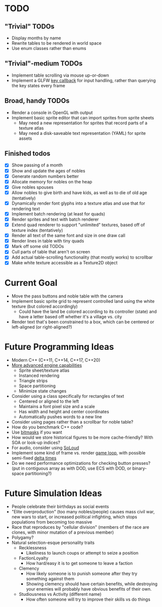 # TODO

## "Trivial" TODOs
- Display months by name
- Rewrite tables to be rendered in world space
- Use enum classes rather than enums

## "Trivial"-medium TODOs
- Implement table scrolling via mouse up-or-down
- Implement a GLFW [key callback](https://gamedev.stackexchange.com/questions/150157/how-to-improve-my-input-handling-in-glfw) for input handling, rather than querying
  the key states every frame

## Broad, handy TODOs
- Render a console in OpenGL with output
- Implement basic sprite editor that can import sprites from sprite sheets
  - May need a new representation for sprites that record parts of a texture
    atlas
  - May need a disk-saveable text representation (YAML) for sprite assets

## Finished todos
- [x] Show passing of a month
- [x] Show and update the ages of nobles
- [x] Generate random numbers better
- [x] Allocate memory for nobles on the heap
- [x] Give nobles spouses
- [x] Allow nobles to give birth and have kids, as well as to die of old age (tentatively)
- [x] Dynamically render font glyphs into a texture atlas and use that for
  rendering text
- [x] Implement batch rendering (at least for quads)
- [x] Render sprites and text with batch renderer
- [x] Extend quad renderer to support "unlimited" textures, based off of texture
  index (tentatively)
- [x] Render all text of the same font and size in one draw call
- [x] Render lines in table with tiny quads
- [x] Mark off some old TODOs
- [x] Cull parts of table that aren't on screen
- [x] Add actual table-scrolling functionality (that mostly works) to scrollbar
- [x] Make white texture accessible as a Texture2D object

# Current Goal
- Move the pass buttons and noble table with the camera
- Implement basic sprite grid to represent controlled land using the white
  texture (but colored accordingly)
  - Could have the land be colored according to its controller (state) and
    have a letter based off whether it's a village vs. city
- Render text that's been constrained to a box, which can be centered or
  left-aligned (or right-aligned?)

# Future Programming Ideas
- Modern C++ (C++11, C++14, C++17, C++20)
- [More advanced engine capabilities](https://learnopengl.com/In-Practice/2D-Game/Final-thoughts)
  - Sprite sheet/texture atlas
  - Instanced rendering
  - Triangle strips
  - Space partitioning
  - Minimize state changes
- Consider using a class specifically for rectangles of text
  - Centered or aligned to the left
  - Maintains a font pixel size and a scale
  - Has width and height and center coordinates
  - Automatically pushes words to a new line
- Consider using pages rather than a scrollbar for noble table?
- How do you benchmark C++ code?
- Use [bitmasks](https://stackoverflow.com/questions/1406554/why-use-flagsbitmasks-rather-than-a-series-of-booleans) if you want
- How would we store historical figures to be more cache-friendly? With SOA or
  look-up indices?
- For audio, consider using [SoLoud](https://sol.gfxile.net/soloud/)
- Implement some kind of frame vs. render [game loop](http://gameprogrammingpatterns.com/game-loop.html), with possible semi-fixed [delta times](https://gafferongames.com/post/fix_your_timestep/)
- Do we need performance optimizations for checking button presses? 
  (put in contiguous array as with DOD, use ECS with DOD, or binary-space
  partitioning?)

# Future Simulation Ideas
- People celebrate their birthdays as social events
- "Elite overproduction" (too many nobles/people) causes mass civil war, new
  wars to start, or increased political infighting, which stops populations
  from becoming too massive
- Race that reproduces by "cellular division" (members of the race are clones,
  with minor mutation of a previous member)
- Polygamy?
- Natural selection-esque personality traits
	- Recklessness
		- Likeliness to launch coups or attempt to seize a position
	- FactionLoyalty
		- How hard/easy it is to get someone to leave a faction
	- Clemency
		- How likely someone is to punish someone after they try something against them
		- Showing clemency should have certain benefits, while destroying your enemies
		  will probably have obvious benefits of their own.
	- Studiousness vs Activity (different name)
		- How often someone will try to improve their skills vs do things
